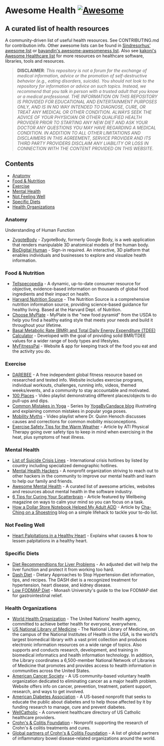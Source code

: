 # Awesome Health [![Awesome](https://awesome.re/badge.svg)](https://awesome.re)

## A curated list of health resources

A community-driven list of useful health resources. See CONTRIBUTING.md for contribution info. Other awesome lists can be found in [Sindresorhus' awesome list](https://github.com/sindresorhus/awesome) or [bayandin's awesome-awesomeness list](https://github.com/bayandin/awesome-awesomeness). Also see [kakoni's Awesome Healthcare list](https://github.com/kakoni/awesome-healthcare) for more resources on healthcare software, libraries, tools and resources.

 > **DISCLAIMER**: *This repository is not a forum for the exchange of medical information, advice or the promotion of self-destructive behavior (e.g., eating disorders, suicide). You should not look to the repository for information or advice on such topics. Instead, we recommend that you talk in person with a trusted adult that you know or a medical professional. THE INFORMATION ON THIS REPOSITORY IS PROVIDED FOR EDUCATIONAL AND ENTERTAINMENT PURPOSES ONLY, AND IS IN NO WAY INTENDED TO DIAGNOSE, CURE, OR TREAT ANY MEDICAL OR OTHER CONDITION. ALWAYS SEEK THE ADVICE OF YOUR PHYSICIAN OR OTHER QUALIFIED HEALTH PROVIDER PRIOR TO STARTING ANY NEW DIET AND ASK YOUR DOCTOR ANY QUESTIONS YOU MAY HAVE REGARDING A MEDICAL CONDITION. IN ADDITION TO ALL OTHER LIMITATIONS AND DISCLAIMERS IN THIS AGREEMENT, SERVICE PROVIDER AND ITS THIRD PARTY PROVIDERS DISCLAIM ANY LIABILITY OR LOSS IN CONNECTION WITH THE CONTENT PROVIDED ON THIS WEBSITE.*

## Contents

- [Anatomy](#anatomy)
- [Food & Nutrition](#food--nutrition)
- [Exercise](#exercise)
- [Mental Health](#mental-health)
- [Not Feeling Well](#not-feeling-well)
- [Specific Diets](#specific-diets)
- [Health Organizations](#health-organizations)

### Anatomy

Understanding of Human Function

- [ZygoteBody](http://zygotebody.com/) - ZygoteBody, formerly Google Body, is a web application that renders manipulable 3D anatomical models of the human body.
- [BioDigital Human](https://human.biodigital.com/index.html) - Sign-in required. An interactive, 3D platform that enables individuals and businesses to explore and visualize health information.

### Food & Nutrition

- [Tellspecopedia](http://www.tellspecopedia.com/) - A dynamic, up-to-date consumer resource for objective, evidence-based information on thousands of global food ingredients and their impact on health.
- [Harvard Nutrition Source](http://www.hsph.harvard.edu/nutritionsource/) - The Nutrition Source is a comprehensive nutrition information source, providing science-based guidance for healthy living. Based at the Harvard Dept. of Nutrition.
- [Choose MyPlate](http://www.choosemyplate.gov/) - MyPlate is the "new food pyramid" from the USDA to help you find a healthy eating style that meets your needs and build it throughout your lifetime.
- [Basal Metabolic Rate (BMR) and Total Daily Energy Expenditure (TDEE) Calculator](https://www.sailrabbit.com/bmr/) - Developed with the goal of providing solid BMR/TDEE values for a wider range of body types and lifestyles.
- [MyFitnessPal](https://www.myfitnesspal.com/) - Website & app for keeping track of the food you eat and the activity you do.

### Exercise

- [DAREBEE](https://darebee.com/) - A free independent global fitness resource based on researched and tested info. Website includes exercise programs, individual workouts, challenges, running info, videos, themed weeks/events, and a community to stay accountable and motivated.
- [100 Places](https://youtu.be/75nQy1ICSVc) - Video playlist demonstrating different places/objects to do pull-ups and dips.
- [Common Mistakes in Yoga](https://www.yogabycandace.com/common-mistakes-in-yoga-poses/) - Series by [YogaByCandace blog](https://www.yogabycandace.com/) illustrating and explaining common mistakes in popular yoga poses.
- [Mobility Myths](https://www.youtube.com/playlist?list=PL1rSl6Pd49IkoHoX5QCEJe0MFNhWZ6K7c) - Video playlist where Dr. Quinn Henoch discusses causes and corrections for common mobility misconceptions.
- [Exercise Safety Tips for the Warm Weather](https://www.atipt.com/blog/exercise-safety-tips-for-the-warm-weather) - Article by ATI Physical Therapy going over safety tips to keep in mind when exercising in the heat, plus symptoms of heat illness.

### Mental Health

- [List of Suicide Crisis Lines](https://en.wikipedia.org/wiki/List_of_suicide_crisis_lines) - International crisis hotlines by listed by country including specialized demographic hotlines.
- [Mental Health Hackers](https://mentalhealthhackers.org) - A nonprofit organization striving to reach out to other hackers in the community to improve our mental health and learn to help our family and friends.
- [Awesome Mental Health](https://github.com/dreamingechoes/awesome-mental-health) - A curated list of awesome articles, websites and resources about mental health in the software industry.
- [6 Tips for Curing Your Scatterbrain](https://www.wellbeing.com.au/mind-spirit/mind/focus-your-mind-and-cure-that-scatterbrain.html) - Article featured by Wellbeing magazine on ways to calm your mind so you can focus on a task.
- [How a Dollar Store Notebook Helped My Adult ADD](https://chachingonashoestring.com/2014/03/06/how-a-dollar-store-notebook-helped-my-adult-add/) - Article by [Cha-Ching on a Shoestring](https://chachingonashoestring.com) blog on a simple lifehack to tackle your to-do list.

### Not Feeling Well

- [Heart Palpitations in a Healthy Heart](http://www.heartmdinstitute.com/126-hmd-root/hmd-articles/494-worried-about-heart-palpitations#!kmt-start=10) - Explains what causes & how to lessen palpitations in a healthy heart.

### Specific Diets

- [Diet Recommendtions for Liver Problems](http://www.nlm.nih.gov/medlineplus/ency/article/002441.htm) - An adjusted diet will help the liver function and protect it from working too hard.
- [Dash Diet](https://www.kidney.org/atoz/content/Dash_Diet) - Dietary Approaches to Stop Hypertension diet information, tips, and recipes. The DASH diet is a recognized treatment for hypertension, heart disease, and kidney disease.
- [Low FODMAP Diet](https://www.monashfodmap.com/ibs-central/i-have-ibs/starting-the-low-fodmap-diet/) - Monash University's guide to the low FODMAP diet for gastrointestinal relief.

### Health Organizations

- [World Health Organization](http://www.who.int/en/) - The United Nations’ health agency, committed to achieve better health for everyone, everywhere.
- [US National Library of Medicine](http://www.nlm.nih.gov/) - The National Library of Medicine, on the campus of the National Institutes of Health in the USA, is the world’s largest biomedical library with a vast print collection and produces electronic information resources on a wide range of topics. Also supports and conducts research, development, and training in biomedical informatics and health information technology. In addition, the Library coordinates a 6,500-member National Network of Libraries of Medicine that promotes and provides access to health information in communities across the United States.
- [American Cancer Society](http://www.cancer.org/) - A US community-based voluntary health organization dedicated to eliminating cancer as a major health problem. Website offers info on cancer, prevention, treatment, patient support, research, and ways to get involved.
- [American Diabetes Association](http://www.diabetes.org/) - A US-based nonprofit that seeks to educate the public about diabetes and to help those affected by it by funding research to manage, cure and prevent diabetes.
- [WellCatholic](https://wellcatholic.com/) - A convenient healthcare directory of US Catholic healthcare providers.
- [Crohn's & Colitis Foundation](http://www.crohnscolitisfoundation.org/) - Nonprofit supporting the research of Crohn's & colitis treatments and cures.
- [Global partners of Crohn's & Colitis Foundation](http://www.crohnscolitisfoundation.org/about/partners/) - A list of global partners of inflammatory bowel disease-related organizations around the world.
